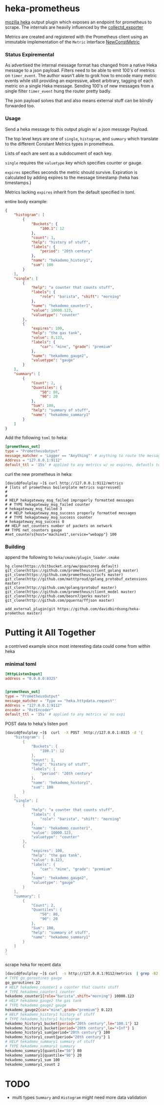 # heka-prometheus

[mozilla heka](https://github.com/mozilla-services/heka) output plugin which exposes an endpoint for prometheus to scrape. The internals are heavily influenced by the [collectd_exporter](https://github.com/prometheus/collectd_exporter)

Metrics are created and registered with the Prometheus client using an immutable implementation of the ```Metric``` interface [NewConstMetric](http://godoc.org/github.com/prometheus/client_golang/prometheus#NewConstMetric)

### Status Expiremental
As advertised the internal message format has changed from a native Heka message to a json payload. Filters need to be able to emit 100's of metrics on ```timer_event```. The author wasn't able to grok how to encode many metric events while still providing an expressive, albeit arbitrary, tagging of each metric on a single Heka message. Sending 100's of new messages from a single filter ```timer_event``` hung the router pretty badly.

The json payload solves that and also means external stuff can be blindly forwarded too.

### Usage
Send a heka message to this output plugin w/ a json message Payload.

The top level keys are one of ```single```, ```histogram```, and ```summary``` which translate to the different Constant Metrics types in prometheus.

Lists of each are sent as a subdocument of each key.

```single``` requires the ```valuetype``` key which specifies counter or gauge.

```expires``` specifies seconds the metric should survive. Expiration is calculated by adding expires to the message timestamp (heka has timestamps.)

Metrics lacking ```expires``` inherit from the default specified in toml.

entire body example:
```json
{
    "histogram": [
        {
            "Buckets": {
                "100.1": 12
            },
            "count": 1,
            "help": "history of stuff",
            "labels": {
                "period": "20th century"
            },
            "name": "hekademo_history1",
            "sum": 100
        }
    ],
    "single": [
        {
            "help": "a counter that counts stuff",
            "labels": {
                "role": "barista", "shift": "morning"
            },
            "name": "hekademo_counter1",
            "value": 10000.123,
            "valuetype": "counter"
        },
        {
            "expires": 100,
            "help": "the gas tank",
            "value": 0.123,
            "labels": {
                "car": "mine", "grade": "premium"
            },
            "name": "hekademo_gauge2",
            "valuetype": "gauge"
        }
    ],
    "summary": [
        {
            "Count": 2,
            "Quantiles": {
                "50": 80,
                "90": 20
            },
            "Sum": 100,
            "help": "summary of stuff",
            "name": "hekademo_summary1"
        }
    ]
}
```

Add the following ```toml``` to heka:
```toml
[prometheus_out]
type = "PrometheusOutput"
message_matcher = 'Logger == "Anything"' # anything to route the message properly here
Address = "127.0.0.1:9112"
default_ttl = '15s' # applied to any metrics w/ no expires, defautls to 90s

```
curl the new prometheus in heka:
```
[david@foulplay ~]$ curl http://127.0.0.1:9112/metrics  
# [lots of prometheus boilerplate metrics suprressed]
#
#
# HELP hekagateway_msg_failed improperly formatted messages
# # TYPE hekagateway_msg_failed counter
# hekagateway_msg_failed 3
# # HELP hekagateway_msg_success properly formatted messages
# # TYPE hekagateway_msg_success counter
# hekagateway_msg_success 0
## HELP net_counters number of packets on network
## TYPE net_counters gauge
#net_counters{host="machine1",service="webapp"} 100
```
### Building
append the following to ```heka/cmake/plugin_loader.cmake```
```
hg_clone(https://bitbucket.org/ww/goautoneg default)
git_clone(https://github.com/prometheus/client_golang master)
git_clone(https://github.com/prometheus/procfs master)
git_clone(http://github.com/matttproud/golang_protobuf_extensions master)
git_clone(http://github.com/golang/protobuf master)
git_clone(https://github.com/prometheus/client_model master)
git_clone(http://github.com/beorn7/perks master)
git_clone(http://github.com/pquerna/ffjson master)

add_external_plugin(git https://github.com/davidbirdsong/heka-promethus master)
```

# Putting it All Together
a contrived example since most interesting data could come from *within* heka

### minimal toml
```toml
[HttpListenInput]
address = "0.0.0.0:8325"


[prometheus_out]
type = "PrometheusOutput"
message_matcher = 'Type == "heka.httpdata.request"'
Address = "127.0.0.1:9112"
encoder = "RstEncoder"
default_ttl = '15s' # applied to any metrics w/ no expi
```


POST data to heka's listen port
```sh
[david@foulplay ~]$  curl  -X POST  http://127.0.0.1:8325 -d '{
    "histogram": [
        {
            "Buckets": {
                "100.1": 12
            },
            "count": 1,
            "help": "history of stuff",
            "labels": {
                "period": "20th century"
            },
            "name": "hekademo_history1",
            "sum": 100
        }
    ],
    "single": [
        {
            "help": "a counter that counts stuff",
            "labels": {
                "role": "barista", "shift": "morning"
            },
            "name": "hekademo_counter1",
            "value": 10000.123,
            "valuetype": "counter"
        },
        {
            "expires": 100,
            "help": "the gas tank",
            "value": 0.123,
            "labels": {
                "car": "mine", "grade": "premium"
            },
            "name": "hekademo_gauge2",
            "valuetype": "gauge"
        }
    ],
    "summary": [
        {
            "Count": 2,
            "Quantiles": {
                "50": 80,
                "90": 20
            },
            "Sum": 100,
            "help": "summary of stuff",
            "name": "hekademo_summary1"
        }
    ]
}
'
```

scrape heka for recent data
```sh
[david@foulplay ~]$ curl  -s http://127.0.0.1:9112/metrics  | grep -B2 hekademo 
# TYPE go_goroutines gauge
go_goroutines 22
# HELP hekademo_counter1 a counter that counts stuff
# TYPE hekademo_counter1 counter
hekademo_counter1{role="barista",shift="morning"} 10000.123
# HELP hekademo_gauge2 the gas tank
# TYPE hekademo_gauge2 gauge
hekademo_gauge2{car="mine",grade="premium"} 0.123
# HELP hekademo_history1 history of stuff
# TYPE hekademo_history1 histogram
hekademo_history1_bucket{period="20th century",le="100.1"} 12
hekademo_history1_bucket{period="20th century",le="+Inf"} 1
hekademo_history1_sum{period="20th century"} 100
hekademo_history1_count{period="20th century"} 1
# HELP hekademo_summary1 summary of stuff
# TYPE hekademo_summary1 summary
hekademo_summary1{quantile="50"} 80
hekademo_summary1{quantile="90"} 20
hekademo_summary1_sum 100
hekademo_summary1_count 2
```

# TODO
- multi types ```Summary``` and ```Histogram``` might need more data validation

